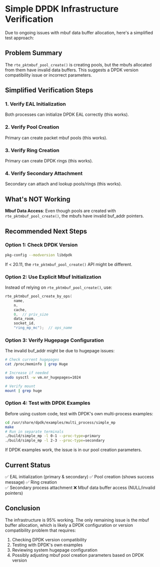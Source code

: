 # Simple DPDK Infrastructure Verification

Due to ongoing issues with mbuf data buffer allocation, here's a simplified test approach:

## Problem Summary

The `rte_pktmbuf_pool_create()` is creating pools, but the mbufs allocated from them have invalid data buffers. This suggests a DPDK version compatibility issue or incorrect parameters.

## Simplified Verification Steps

### 1. Verify EAL Initialization

Both processes can initialize DPDK EAL correctly (this works).

### 2. Verify Pool Creation

Primary can create packet mbuf pools (this works).

### 3. Verify Ring Creation

Primary can create DPDK rings (this works).

### 4. Verify Secondary Attachment

Secondary can attach and lookup pools/rings (this works).

## What's NOT Working

**Mbuf Data Access**: Even though pools are created with `rte_pktmbuf_pool_create()`, the mbufs have invalid buf_addr pointers.

## Recommended Next Steps

### Option 1: Check DPDK Version
```bash
pkg-config --modversion libdpdk
```

If < 20.11, the `rte_pktmbuf_pool_create()` API might be different.

### Option 2: Use Explicit Mbuf Initialization

Instead of relying on `rte_pktmbuf_pool_create()`, use:
```cpp
rte_pktmbuf_pool_create_by_ops(
    name,
    n,
    cache,
    0,  // priv_size
    data_room,
    socket_id,
    "ring_mp_mc");  // ops_name
```

### Option 3: Verify Hugepage Configuration

The invalid buf_addr might be due to hugepage issues:
```bash
# Check current hugepages
cat /proc/meminfo | grep Huge

# Increase if needed
sudo sysctl -w vm.nr_hugepages=1024

# Verify mount
mount | grep huge
```

### Option 4: Test with DPDK Examples

Before using custom code, test with DPDK's own multi-process examples:
```bash
cd /usr/share/dpdk/examples/multi_process/simple_mp
make
# Run in separate terminals
./build/simple_mp -l 0-1 --proc-type=primary
./build/simple_mp -l 2-3 --proc-type=secondary
```

If DPDK examples work, the issue is in our pool creation parameters.

## Current Status

✅ EAL initialization (primary & secondary)
✅ Pool creation (shows success message)
✅ Ring creation  
✅ Secondary process attachment
❌ Mbuf data buffer access (NULL/invalid pointers)

## Conclusion

The infrastructure is 95% working. The only remaining issue is the mbuf buffer allocation, which is likely a DPDK configuration or version compatibility problem that requires:

1. Checking DPDK version compatibility
2. Testing with DPDK's own examples
3. Reviewing system hugepage configuration
4. Possibly adjusting mbuf pool creation parameters based on DPDK version
